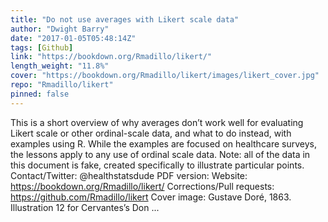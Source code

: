 ```yaml
---
title: "Do not use averages with Likert scale data"
author: "Dwight Barry"
date: "2017-01-05T05:48:14Z"
tags: [Github]
link: "https://bookdown.org/Rmadillo/likert/"
length_weight: "11.8%"
cover: "https://bookdown.org/Rmadillo/likert/images/likert_cover.jpg"
repo: "Rmadillo/likert"
pinned: false
---
```


This is a short overview of why averages don’t work well for evaluating Likert scale or other ordinal-scale data, and what to do instead, with examples using R. While the examples are focused on healthcare surveys, the lessons apply to any use of ordinal scale data. Note: all of the data in this document is fake, created specifically to illustrate particular points. Contact/Twitter: @healthstatsdude PDF version: Website: https://bookdown.org/Rmadillo/likert/ Corrections/Pull requests: https://github.com/Rmadillo/likert Cover image: Gustave Doré, 1863. Illustration 12 for Cervantes’s Don ...
